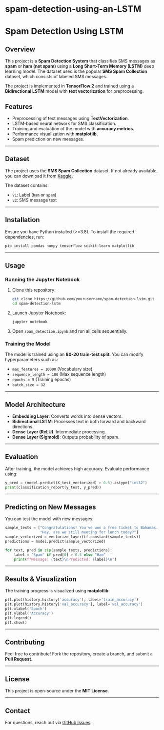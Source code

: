 # spam-detection-using-an-LSTM
# Spam Detection Using LSTM

## Overview

This project is a **Spam Detection System** that classifies SMS messages as **spam** or **ham (not spam)** using a **Long Short-Term Memory (LSTM)** deep learning model. The dataset used is the popular **SMS Spam Collection** dataset, which consists of labeled SMS messages.

The project is implemented in **TensorFlow 2** and trained using a **Bidirectional LSTM** model with **text vectorization** for preprocessing.

## Features

- Preprocessing of text messages using **TextVectorization**.
- LSTM-based neural network for SMS classification.
- Training and evaluation of the model with **accuracy metrics**.
- Performance visualization with **matplotlib**.
- Spam prediction on new messages.

---

## Dataset

The project uses the **SMS Spam Collection** dataset. If not already available, you can download it from [Kaggle](https://www.kaggle.com/datasets/uciml/sms-spam-collection-dataset).

The dataset contains:

- `v1`: Label (`ham` or `spam`)
- `v2`: SMS message text

---

## Installation

Ensure you have Python installed (>=3.8). To install the required dependencies, run:

```bash
pip install pandas numpy tensorflow scikit-learn matplotlib
```

---

## Usage

### Running the Jupyter Notebook

1. Clone this repository:
   ```bash
   git clone https://github.com/yourusername/spam-detection-lstm.git
   cd spam-detection-lstm
   ```
2. Launch Jupyter Notebook:
   ```bash
   jupyter notebook
   ```
3. Open `spam_detection.ipynb` and run all cells sequentially.

### Training the Model

The model is trained using an **80-20 train-test split**. You can modify hyperparameters such as:

- `max_features = 10000` (Vocabulary size)
- `sequence_length = 100` (Max sequence length)
- `epochs = 5` (Training epochs)
- `batch_size = 32`

---

## Model Architecture

- **Embedding Layer**: Converts words into dense vectors.
- **Bidirectional LSTM**: Processes text in both forward and backward directions.
- **Dense Layer (ReLU)**: Intermediate processing.
- **Dense Layer (Sigmoid)**: Outputs probability of spam.

---

## Evaluation

After training, the model achieves high accuracy. Evaluate performance using:

```python
y_pred = (model.predict(X_test_vectorized) > 0.5).astype("int32")
print(classification_report(y_test, y_pred))
```

---

## Predicting on New Messages

You can test the model with new messages:

```python
sample_texts = ["Congratulations! You've won a free ticket to Bahamas. Call now!", 
                "Hey, are we still meeting for lunch today?"]
sample_vectorized = vectorize_layer(tf.constant(sample_texts))
predictions = model.predict(sample_vectorized)

for text, pred in zip(sample_texts, predictions):
    label = "Spam" if pred[0] > 0.5 else "Ham"
    print(f"Message: {text}\nPredicted: {label}\n")
```

---

## Results & Visualization

The training progress is visualized using **matplotlib**:

```python
plt.plot(history.history['accuracy'], label='train_accuracy')
plt.plot(history.history['val_accuracy'], label='val_accuracy')
plt.xlabel('Epoch')
plt.ylabel('Accuracy')
plt.legend()
plt.show()
```

---

## Contributing

Feel free to contribute! Fork the repository, create a branch, and submit a **Pull Request**.

---

## License

This project is open-source under the **MIT License**.

---

## Contact

For questions, reach out via [GitHub Issues](https://github.com/yourusername/spam-detection-lstm/issues).


